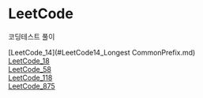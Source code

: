 # LeetCode
코딩테스트 풀이

[LeetCode_14](#LeetCode14_Longest CommonPrefix.md)
<br>
[LeetCode_18](#LeetCode18_4Sum.md)
<br>
[LeetCode_58](#LeetCode58_LengthOfLastWord.md)
<br>
[LeetCode_118](#LeetCode118_Pascal'sTriangle.md)
<br>
[LeetCode_875](#LeetCode875_KokoEatingBananas.md)
